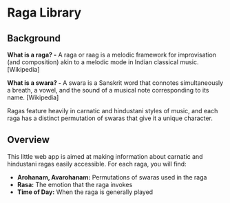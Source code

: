 # Raga Library

## Background
**What is a raga? -** A raga or raag is a melodic framework for improvisation (and composition) akin to a melodic mode in Indian classical music. [Wikipedia]

**What is a swara? -** A swara is a Sanskrit word that connotes simultaneously a breath, a vowel, and the sound of a musical note corresponding to its name. [Wikipedia]

Ragas feature heavily in carnatic and hindustani styles of music, and each raga has a distinct permutation of swaras that give it a unique character. 

## Overview
This little web app is aimed at making information about carnatic and hindustani ragas easily accessible. For each raga, you will find:
- **Arohanam, Avarohanam:** Permutations of swaras used in the raga
- **Rasa:** The emotion that the raga invokes
- **Time of Day:** When the raga is generally played